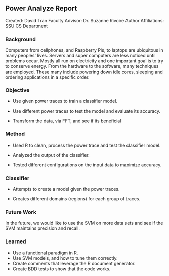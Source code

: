 ## Power Analyze Report #

Created: David Tran
Faculty Advisor: Dr. Suzanne Rivoire
Author Affiliations: SSU CS Department

### Background #

Computers from cellphones, and Raspberry Pis, to laptops are ubiquitous in many peoples' lives.
Servers and super computers are less noticed until problems occur. Mostly all run on
electricity and one important goal is to try to conserve energy. From the hardware to the software,
many techniques are employed. These many include powering down idle cores, sleeping and
ordering applications in a specific order.

### Objective #

* Use given power traces to train a classifier model.

* Use different power traces to test the model and evaluate its accuracy.

* Transform the data, via FFT, and see if its beneficial

### Method #

* Used R to clean, process the power trace and test the classifier model.

* Analyzed the output of the classifier.

* Tested different configurations on the input data to maximize accuracy.

### Classifier #

* Attempts to create a model given the power traces.

* Creates different domains (regions) for each group of traces.

### Future Work #

In the future, we would like to use the SVM on more data sets and see if the
SVM maintains precision and recall.

### Learned #

* Use a functional paradigm in R.
* Use SVM models, and how to tune them correctly.
* Create comments that leverage the R document generator.
* Create BDD tests to show that the code works.
